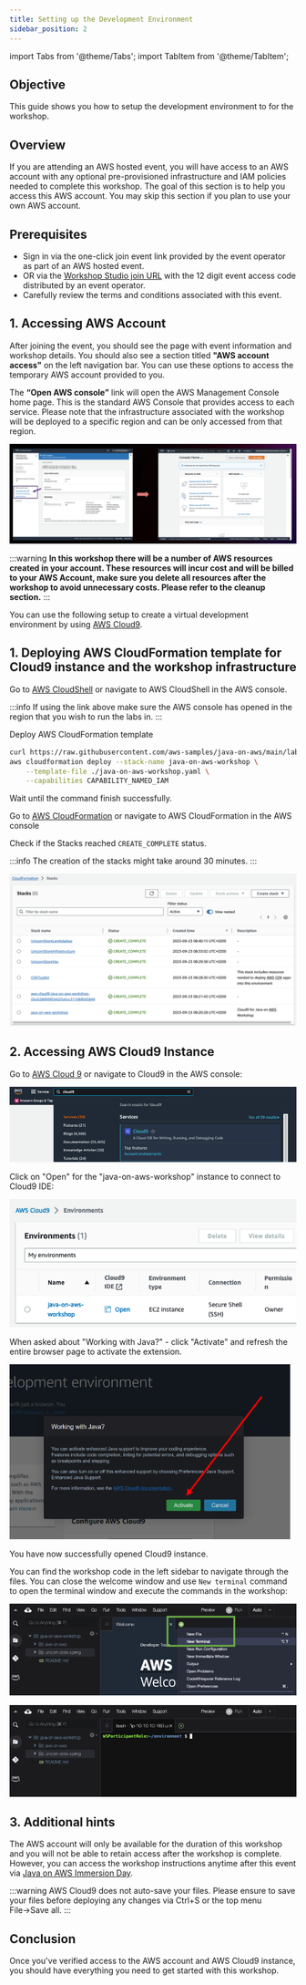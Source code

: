 ```yaml
---
title: Setting up the Development Environment
sidebar_position: 2
---
```

import Tabs from '@theme/Tabs';
import TabItem from '@theme/TabItem';

## Objective

This guide shows you how to setup the development environment to for the workshop.

<Tabs>
<TabItem value="AWS" label="At an AWS hosted event">

## Overview

If you are attending an AWS hosted event, you will have access to an AWS account with any optional pre-provisioned infrastructure and IAM policies needed to complete this workshop. The goal of this section is to help you access this AWS account. You may skip this section if you plan to use your own AWS account.

## Prerequisites

* Sign in via the one-click join event link provided by the event operator as part of an AWS hosted event.
* OR via the [Workshop Studio join URL](https://catalog.workshops.aws/join) with the 12 digit event access code distributed by an event operator.
* Carefully review the terms and conditions associated with this event.

## 1. Accessing AWS Account

After joining the event, you should see the page with event information and workshop details. You should also see a section titled **"AWS account access"** on the left navigation bar. You can use these options to access the temporary AWS account provided to you.

The **“Open AWS console”** link will open the AWS Management Console home page. This is the standard AWS Console that provides access to each service. Please note that the infrastructure associated with the workshop will be deployed to a specific region and can be only accessed from that region.

![logging-in](./images/logging-in.png)

</TabItem>
<TabItem value="own" label="In your own AWS account (Cloud 9)" default>

:::warning
**In this workshop there will be a number of AWS resources created in your account. These resources will incur cost and will be billed to your AWS Account, make sure you delete all resources after the workshop to avoid unnecessary costs. Please refer to the cleanup section.**
:::

You can use the following setup to create a virtual development environment by using [AWS Cloud9](https://aws.amazon.com/cloud9/).

## 1. Deploying AWS CloudFormation template for Cloud9 instance and the workshop infrastructure

Go to [AWS CloudShell](https://console.aws.amazon.com/cloudshell/home#/) or navigate to AWS CloudShell in the AWS console.

:::info
If using the link above make sure the AWS console has opened in the region that you wish to run the labs in.
:::

Deploy AWS CloudFormation template

```bash showLineNumbers
curl https://raw.githubusercontent.com/aws-samples/java-on-aws/main/labs/unicorn-store/infrastructure/cfn/java-on-aws-workshop.yaml > java-on-aws-workshop.yaml
aws cloudformation deploy --stack-name java-on-aws-workshop \
    --template-file ./java-on-aws-workshop.yaml \
    --capabilities CAPABILITY_NAMED_IAM
```

Wait until the command finish successfully.

Go to [AWS CloudFormation](https://console.aws.amazon.com/cloudformation/home#/) or navigate to AWS CloudFormation in the AWS console

Check if the Stacks reached `CREATE_COMPLETE` status.

:::info
The creation of the stacks might take around 30 minutes.
:::

![cloudformation](./images/cloudformation.png)

</TabItem>
</Tabs>

## 2. Accessing AWS Cloud9 Instance

Go to [AWS Cloud 9](https://console.aws.amazon.com/cloud9control/home#/) or navigate to Cloud9 in the AWS console:

![cloud9-console](./images/cloud9-console.png)

Click on "Open" for the "java-on-aws-workshop" instance to connect to Cloud9 IDE:

![cloud9-list](./images/cloud9-list.png)

When asked about "Working with Java?" - click "Activate" and refresh the entire browser page to activate the extension.

![java-confirm](./images/java-confirm.png)

You have now successfully opened Cloud9 instance.

You can find the workshop code in the left sidebar to navigate through the files. You can close the welcome window and use `New terminal` command to open the terminal window and execute the commands in the workshop:

![cloud9-new-terminal](./images/cloud9-new-terminal.png)

![cloud9-terminal](./images/cloud9-terminal.png)

## 3. Additional hints

The AWS account will only be available for the duration of this workshop and you will not be able to retain access after the workshop is complete. However,
you can access the workshop instructions anytime after this event via [Java on AWS Immersion Day](https://catalog.workshops.aws/java-on-aws-immersion-day/en-US).

:::warning
AWS Cloud9 does not auto-save your files. Please ensure to save your files before deploying any changes via Ctrl+S or the top menu File&rarr;Save all.
:::

## Conclusion

Once you've verified access to the AWS account and AWS Cloud9 instance, you should have everything you need to get started with this workshop.
